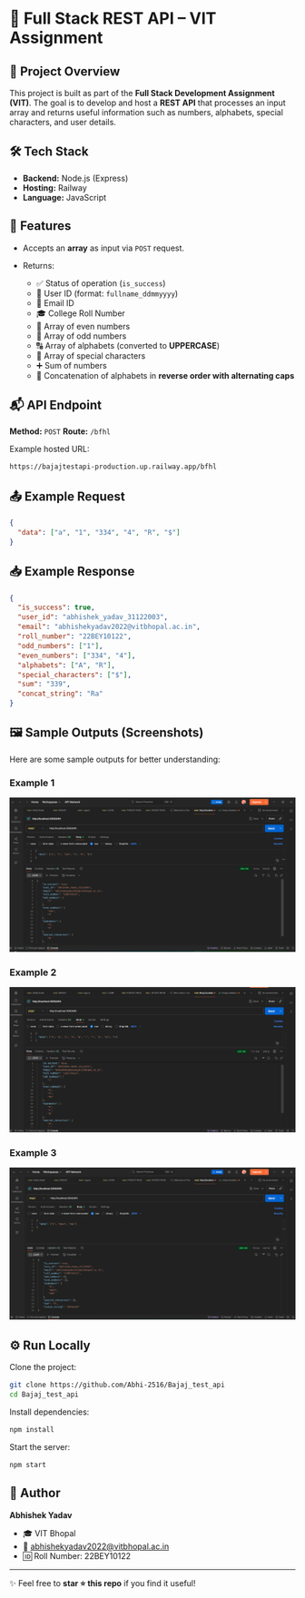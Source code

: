 # 🚀 Full Stack REST API – VIT Assignment

## 📌 Project Overview

This project is built as part of the **Full Stack Development Assignment (VIT)**.
The goal is to develop and host a **REST API** that processes an input array and returns useful information such as numbers, alphabets, special characters, and user details.

## 🛠 Tech Stack

* **Backend:** Node.js (Express)
* **Hosting:** Railway 
* **Language:** JavaScript

## 📂 Features

* Accepts an **array** as input via `POST` request.
* Returns:

  * ✅ Status of operation (`is_success`)
  * 👤 User ID (format: `fullname_ddmmyyyy`)
  * 📧 Email ID
  * 🎓 College Roll Number
  * 🔢 Array of even numbers
  * 🔢 Array of odd numbers
  * 🔠 Array of alphabets (converted to **UPPERCASE**)
  * 🔣 Array of special characters
  * ➕ Sum of numbers
  * 🔄 Concatenation of alphabets in **reverse order with alternating caps**

## 📬 API Endpoint

**Method:** `POST`
**Route:** `/bfhl`

Example hosted URL:

```bash
https://bajajtestapi-production.up.railway.app/bfhl
```

## 📤 Example Request

```json
{
  "data": ["a", "1", "334", "4", "R", "$"]
}
```

## 📥 Example Response

```json
{
  "is_success": true,
  "user_id": "abhishek_yadav_31122003",
  "email": "abhishekyadav2022@vitbhopal.ac.in",
  "roll_number": "22BEY10122",
  "odd_numbers": ["1"],
  "even_numbers": ["334", "4"],
  "alphabets": ["A", "R"],
  "special_characters": ["$"],
  "sum": "339",
  "concat_string": "Ra"
}
```

## 🖼 Sample Outputs (Screenshots)

Here are some sample outputs for better understanding:

### Example 1

![Sample Output 1](./ScreenshotPostman/1.png)

### Example 2

![Sample Output 2](./ScreenshotPostman/2.png)

### Example 3

![Sample Output 3](./ScreenshotPostman/3.png)

## ⚙️ Run Locally

Clone the project:

```bash
git clone https://github.com/Abhi-2516/Bajaj_test_api
cd Bajaj_test_api
```

Install dependencies:

```bash
npm install
```

Start the server:

```bash
npm start
```

## 👤 Author

**Abhishek Yadav**

* 🎓 VIT Bhopal
* 📧 [abhishekyadav2022@vitbhopal.ac.in](mailto:abhishekyadav2022@vitbhopal.ac.in)
* 🆔 Roll Number: 22BEY10122

---

✨ Feel free to **star ⭐ this repo** if you find it useful!
